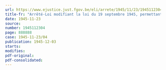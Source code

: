 ```yaml
---
url: https://www.ejustice.just.fgov.be/eli/arrete/1945/11/23/1945112304/justel
title-fr: "Arrêté-Loi modifiant la loi du 19 septembre 1945, permettant, pour certaines infractions de la compétence de la juridiction militaire, l'extinction de l'action publique moyennant le paiement d'une somme d'argent"
date: 1945-11-23
source:
number: 1945112304
page: 888888
case: 1945-11-23/04
publication: 1945-12-03
starts:
modifies:
pdf-original:
pdf-consolidated:
---
```


